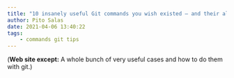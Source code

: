 ```yaml
---
title: "10 insanely useful Git commands you wish existed – and their alternatives"
author: Pito Salas
date: 2021-04-06 13:40:22
tags:
    - commands git tips
---
```


(**Web site except:** A whole bunch of very useful cases and how to do them with git.) 
